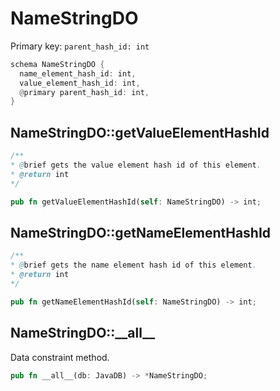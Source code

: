 # NameStringDO

Primary key: `parent_hash_id: int`

```rust
schema NameStringDO {
  name_element_hash_id: int,
  value_element_hash_id: int,
  @primary parent_hash_id: int,
}
```
## NameStringDO::getValueElementHashId

```java
/**
* @brief gets the value element hash id of this element.
* @return int
*/
```
```rust
pub fn getValueElementHashId(self: NameStringDO) -> int;
```
## NameStringDO::getNameElementHashId

```java
/**
* @brief gets the name element hash id of this element.
* @return int
*/
```
```rust
pub fn getNameElementHashId(self: NameStringDO) -> int;
```
## NameStringDO::\_\_all\_\_

Data constraint method.

```rust
pub fn __all__(db: JavaDB) -> *NameStringDO;
```
